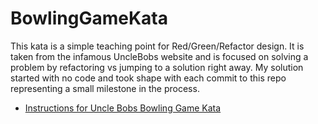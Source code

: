 # BowlingGameKata
This kata is a simple teaching point for Red/Green/Refactor design. It is taken from the infamous UncleBobs website and
is focused on solving a problem by refactoring vs jumping to a solution right away. My solution started with no code and
took shape with each commit to this repo representing a small milestone in the process.

- [Instructions for Uncle Bobs Bowling Game Kata](http://butunclebob.com/ArticleS.UncleBob.TheBowlingGameKata)
